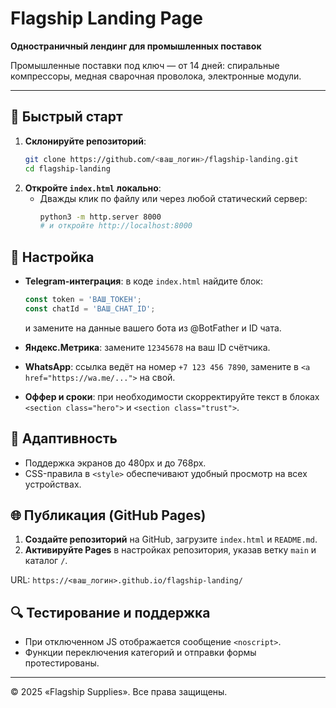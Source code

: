 # Flagship Landing Page

**Одностраничный лендинг для промышленных поставок**

Промышленные поставки под ключ — от 14 дней: спиральные компрессоры, медная сварочная проволока, электронные модули.

---

## 🚀 Быстрый старт

1. **Склонируйте репозиторий**:
   ```bash
   git clone https://github.com/<ваш_логин>/flagship-landing.git
   cd flagship-landing
   ```
2. **Откройте `index.html` локально**:
   - Дважды клик по файлу или через любой статический сервер:
     ```bash
     python3 -m http.server 8000
     # и откройте http://localhost:8000
     ```

## 🔧 Настройка

- **Telegram-интеграция**: в коде `index.html` найдите блок:
  ```js
  const token = 'ВАШ_ТОКЕН';
  const chatId = 'ВАШ_CHAT_ID';
  ```
  и замените на данные вашего бота из @BotFather и ID чата.

- **Яндекс.Метрика**: замените `12345678` на ваш ID счётчика.

- **WhatsApp**: ссылка ведёт на номер `+7 123 456 7890`, замените в `<a href="https://wa.me/...">` на свой.

- **Оффер и сроки**: при необходимости скорректируйте текст в блоках `<section class="hero">` и `<section class="trust">`.

## 📱 Адаптивность

- Поддержка экранов до 480px и до 768px.
- CSS-правила в `<style>` обеспечивают удобный просмотр на всех устройствах.

## 🌐 Публикация (GitHub Pages)

1. **Создайте репозиторий** на GitHub, загрузите `index.html` и `README.md`.
2. **Активируйте Pages** в настройках репозитория, указав ветку `main` и каталог `/`.

URL: `https://<ваш_логин>.github.io/flagship-landing/`

## 🔍 Тестирование и поддержка

- При отключенном JS отображается сообщение `<noscript>`.
- Функции переключения категорий и отправки формы протестированы.

---

© 2025 «Flagship Supplies». Все права защищены.